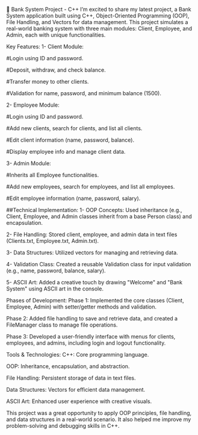 🚀 Bank System Project - C++
I’m excited to share my latest project, a Bank System application built using C++, Object-Oriented Programming (OOP), File Handling, and Vectors for data management. This project simulates a real-world banking system with three main modules: Client, Employee, and Admin, each with unique functionalities.

Key Features:
1- Client Module:

#Login using ID and password.

#Deposit, withdraw, and check balance.

#Transfer money to other clients.

#Validation for name, password, and minimum balance (1500).

2- Employee Module:

#Login using ID and password.

#Add new clients, search for clients, and list all clients.

#Edit client information (name, password, balance).

#Display employee info and manage client data.

3- Admin Module:

#Inherits all Employee functionalities.

#Add new employees, search for employees, and list all employees.

#Edit employee information (name, password, salary).

##Technical Implementation:
1- OOP Concepts: Used inheritance (e.g., Client, Employee, and Admin classes inherit from a base Person class) and encapsulation.

2- File Handling: Stored client, employee, and admin data in text files (Clients.txt, Employee.txt, Admin.txt).

3- Data Structures: Utilized vectors for managing and retrieving data.

4- Validation Class: Created a reusable Validation class for input validation (e.g., name, password, balance, salary).

5- ASCII Art: Added a creative touch by drawing "Welcome" and "Bank System" using ASCII art in the console.

Phases of Development:
Phase 1: Implemented the core classes (Client, Employee, Admin) with setter/getter methods and validation.

Phase 2: Added file handling to save and retrieve data, and created a FileManager class to manage file operations.

Phase 3: Developed a user-friendly interface with menus for clients, employees, and admins, including login and logout functionality.

Tools & Technologies:
C++: Core programming language.

OOP: Inheritance, encapsulation, and abstraction.

File Handling: Persistent storage of data in text files.

Data Structures: Vectors for efficient data management.

ASCII Art: Enhanced user experience with creative visuals.

This project was a great opportunity to apply OOP principles, file handling, and data structures in a real-world scenario. It also helped me improve my problem-solving and debugging skills in C++.
